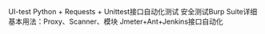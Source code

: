 UI-test
Python + Requests + Unittest接口自动化测试
安全测试Burp Suite详细基本用法：Proxy、Scanner、模块
Jmeter+Ant+Jenkins接口自动化
